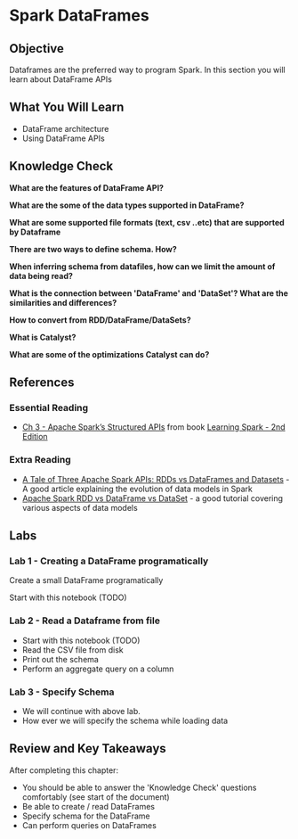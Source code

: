 # Spark DataFrames

## Objective

Dataframes are the preferred way to program Spark.  In this section you will learn about DataFrame APIs

## What You Will Learn

- DataFrame architecture
- Using DataFrame APIs

## Knowledge Check

**What are the features of DataFrame API?**

**What are the some of the data types supported in DataFrame?**

**What are some supported file formats (text, csv ..etc)  that are supported by Dataframe**

**There are two ways to define schema.  How?**

**When inferring schema from datafiles, how can we limit the amount of data being read?**

**What is the connection between 'DataFrame' and 'DataSet'?  What are the similarities and differences?**

**How to convert from RDD/DataFrame/DataSets?**

**What is Catalyst?**

**What are some of the optimizations Catalyst can do?**

## References

### Essential Reading

* [Ch 3 - Apache Spark’s Structured APIs](https://learning.oreilly.com/library/view/learning-spark-2nd/9781492050032/ch03.html)  from book [Learning Spark - 2nd Edition](https://learning.oreilly.com/library/view/learning-spark-2nd/9781492050032/)

### Extra Reading

* [A Tale of Three Apache Spark APIs: RDDs vs DataFrames and Datasets](https://databricks.com/blog/2016/07/14/a-tale-of-three-apache-spark-apis-rdds-dataframes-and-datasets.html) - A good article explaining the evolution of data models in Spark
* [Apache Spark RDD vs DataFrame vs DataSet](https://data-flair.training/blogs/apache-spark-rdd-vs-dataframe-vs-dataset/) - a good tutorial covering various aspects of data models

## Labs

### Lab 1 - Creating a DataFrame programatically

Create a small DataFrame programatically 

Start with this notebook (TODO)

### Lab 2 - Read a Dataframe from file

- Start with this notebook (TODO)
- Read the CSV file from disk
- Print out the schema
- Perform an aggregate query on a column

### Lab 3 - Specify Schema

- We will continue with above lab.
- How ever we will specify the schema while loading data


## Review and Key Takeaways

After completing this chapter:

* You should be able to answer the 'Knowledge Check' questions comfortably (see start of the document)
* Be able to create / read DataFrames
* Specify schema for the DataFrame
* Can perform queries on DataFrames